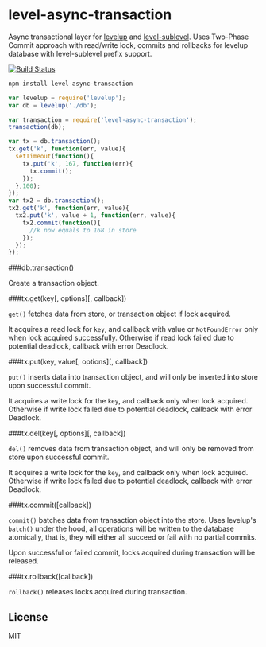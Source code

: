 # level-async-transaction

Async transactional layer for [levelup](https://github.com/rvagg/node-levelup) and [level-sublevel](https://github.com/dominictarr/level-sublevel). 
Uses Two-Phase Commit approach with read/write lock, commits and rollbacks for levelup database with level-sublevel prefix support.

[![Build Status](https://travis-ci.org/cshum/level-async-transaction.svg?branch=master)](https://travis-ci.org/cshum/level-async-transaction)

```bash
npm install level-async-transaction
```

```Javascript
var levelup = require('levelup');
var db = levelup('./db');

var transaction = require('level-async-transaction');
transaction(db);

var tx = db.transaction();
tx.get('k', function(err, value){
  setTimeout(function(){
    tx.put('k', 167, function(err){
      tx.commit();
    });
  },100);
});
var tx2 = db.transaction();
tx2.get('k', function(err, value){
  tx2.put('k', value + 1, function(err, value){
    tx2.commit(function(){
      //k now equals to 168 in store
    });
  });
});
```

###db.transaction()

Create a transaction object.

###tx.get(key[, options][, callback])

`get()` fetches data from store, or transaction object if lock acquired. 

It acquires a read lock for `key`, and callback with value or `NotFoundError` only when lock acquired successfully. 
Otherwise if read lock failed due to potential deadlock, callback with error Deadlock.

###tx.put(key, value[, options][, callback])

`put()` inserts data into transaction object, 
and will only be inserted into store upon successful commit. 

It acquires a write lock for the `key`, and callback only when lock acquired.
Otherwise if write lock failed due to potential deadlock, callback with error Deadlock.

###tx.del(key[, options][, callback])

`del()` removes data from transaction object, 
and will only be removed from store upon successful commit. 

It acquires a write lock for the `key`, and callback only when lock acquired.
Otherwise if write lock failed due to potential deadlock, callback with error Deadlock.

###tx.commit([callback])

`commit()` batches data from transaction object into the store.
Uses levelup's `batch()` under the hood, 
all operations will be written to the database atomically, that is, they will either all succeed or fail with no partial commits.

Upon successful or failed commit, locks acquired during transaction will be released.

###tx.rollback([callback])

`rollback()` releases locks acquired during transaction.

## License

MIT
